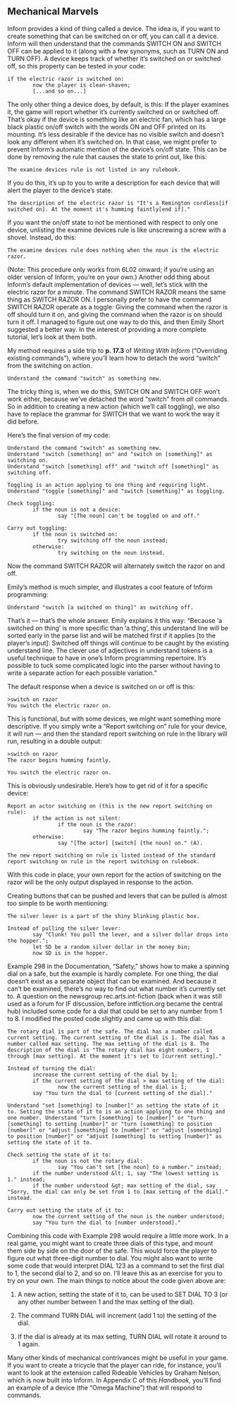 ## Mechanical Marvels

Inform provides a kind of thing called a device. The idea is, if you want to create something that can be switched on or off, you can call it a device. Inform will then understand that the commands SWITCH ON and SWITCH OFF can be applied to it (along with a few synonyms, such as TURN ON and TURN OFF). A device keeps track of whether it’s switched on or switched off, so this property can be tested in your code:

```inform7
if the electric razor is switched on:
        now the player is clean-shaven;
        [...and so on...]
```

The only other thing a device does, by default, is this: If the player examines it, the game will report whether it’s currently switched on or switched off. That’s okay if the device is something like an electric fan, which has a large black plastic on/off switch with the words ON and OFF printed on its mounting. It’s less desirable if the device has no visible switch and doesn’t look any different when it’s switched on. In that case, we might prefer to prevent Inform’s automatic mention of the device’s on/off state. This can be done by removing the rule that causes the state to print out, like this:

```inform7
The examine devices rule is not listed in any rulebook.
```

If you do this, it’s up to you to write a description for each device that will alert the player to the device’s state:

```inform7
The description of the electric razor is "It's a Remington cordless[if switched on]. At the moment it's humming faintly[end if]."
```

If you want the on/off state to not be mentioned with respect to only one device, unlisting the examine devices rule is like unscrewing a screw with a shovel. Instead, do this:

```inform7
The examine devices rule does nothing when the noun is the electric razor.
```

(Note: This procedure only works from 6L02 onward; if you’re using an older version of Inform, you’re on your own.) Another odd thing about Inform’s default implementation of devices — well, let’s stick with the electric razor for a minute. The command SWITCH RAZOR means the same thing as SWITCH RAZOR ON. I personally prefer to have the command SWITCH RAZOR operate as a toggle: Giving the command when the razor is off should turn it on, and giving the command when the razor is on should turn it off. I managed to figure out one way to do this, and then Emily Short suggested a better way. In the interest of providing a more complete tutorial, let’s look at them both.

My method requires a side trip to **p. 17.3** of _Writing With Inform_ (“Overriding existing commands”), where you’ll learn how to detach the word “switch” from the switching on action.

```inform7
Understand the command "switch" as something new.
```

The tricky thing is, when we do this, SWITCH ON and SWITCH OFF won’t work either, because we’ve detached the word “switch” from _all_ commands. So in addition to creating a new action (which we’ll call toggling), we also have to replace the grammar for SWITCH that we want to work the way it did before.

Here’s the final version of my code:

```inform7
Understand the command "switch" as something new.
Understand "switch [something] on" and "switch on [something]" as switching on.
Understand "switch [something] off" and "switch off [something]" as switching off.

Toggling is an action applying to one thing and requiring light. Understand "toggle [something]" and "switch [something]" as toggling.

Check toggling:
        if the noun is not a device:
                say "[The noun] can't be toggled on and off."

Carry out toggling:
        if the noun is switched on:
                try switching off the noun instead;
        otherwise:
                try switching on the noun instead.
```

Now the command SWITCH RAZOR will alternately switch the razor on and off.

Emily’s method is much simpler, and illustrates a cool feature of Inform programming:

```inform7
Understand "switch [a switched on thing]" as switching off.
```

That’s it — that’s the whole answer. Emily explains it this way: “Because ‘a switched on thing’ is more specific than ‘a thing’, this understand line will be sorted early in the parse list and will be matched first if it applies [to the player’s input]. Switched off things will continue to be caught by the existing understand line. The clever use of adjectives in understand tokens is a useful technique to have in one’s Inform programming repertoire. It’s possible to tuck some complicated logic into the parser without having to write a separate action for each possible variation.”

The default response when a device is switched on or off is this:

```
>switch on razor
You switch the electric razor on.
```

This is functional, but with some devices, we might want something more descriptive. If you simply write a “Report switching on” rule for your device, it will run — and then the standard report switching on rule in the library will run, resulting in a double output:

```
>switch on razor
The razor begins humming faintly.

You switch the electric razor on.
```

This is obviously undesirable. Here’s how to get rid of it for a specific device:

```inform7
Report an actor switching on (this is the new report switching on rule):
        if the action is not silent:
                if the noun is the razor:
                        say "The razor begins humming faintly.";
        otherwise:
                say "[The actor] [switch] [the noun] on." (A).

The new report switching on rule is listed instead of the standard report switching on rule in the report switching on rulebook.
```

With this code in place, your own report for the action of switching on the razor will be the only output displayed in response to the action.

Creating buttons that can be pushed and levers that can be pulled is almost too simple to be worth mentioning:

```inform7
The silver lever is a part of the shiny blinking plastic box.

Instead of pulling the silver lever:
        say "Clunk! You pull the lever, and a silver dollar drops into the hopper.";
        let SD be a random silver dollar in the money bin;
        now SD is in the hopper.
```

Example 298 in the Documentation, “Safety,” shows how to make a spinning dial on a safe, but the example is hardly complete. For one thing, the dial doesn’t exist as a separate object that can be examined. And because it can’t be examined, there’s no way to find out what number it’s currently set to. A question on the newsgroup rec.arts.int-fiction (back when it was still used as a forum for IF discussion, before intfiction.org became the central hub) included some code for a dial that could be set to any number from 1 to 8. I modified the posted code slightly and came up with this dial:

```inform7
The rotary dial is part of the safe. The dial has a number called current setting. The current setting of the dial is 1. The dial has a number called max setting. The max setting of the dial is 8. The description of the dial is "The rotary dial has eight numbers, 1 through [max setting]. At the moment it's set to [current setting]."

Instead of turning the dial:
        increase the current setting of the dial by 1;
        if the current setting of the dial > max setting of the dial:
                now the current setting of the dial is 1;
        say "You turn the dial to [current setting of the dial]."

Understand "set [something] to [number]" as setting the state of it to. Setting the state of it to is an action applying to one thing and one number. Understand "turn [something] to [number]" or "turn [something] to setting [number]" or "turn [something] to position [number]" or "adjust [something] to [number]" or "adjust [something] to position [number]" or "adjust [something] to setting [number]" as setting the state of it to.

Check setting the state of it to:
        if the noun is not the rotary dial:
                say "You can't set [the noun] to a number." instead;
        if the number understood &lt; 1, say "The lowest setting is 1." instead;
        if the number understood &gt; max setting of the dial, say "Sorry, the dial can only be set from 1 to [max setting of the dial]." instead.

Carry out setting the state of it to:
        now the current setting of the noun is the number understood;
        say "You turn the dial to [number understood]."
```

Combining this code with Example 298 would require a little more work. In a real game, you might want to create three dials of this type, and mount them side by side on the door of the safe. This would force the player to figure out what three-digit number to dial. You might also want to write some code that would interpret DIAL 123 as a command to set the first dial to 1, the second dial to 2, and so on. I’ll leave this as an exercise for you to try on your own. The main things to notice about the code given above are:

1.  A new action, setting the state of it to, can be used to SET DIAL TO 3 (or any other number between 1 and the max setting of the dial).

2.  The command TURN DIAL will increment (add 1 to) the setting of the dial.

3.  If the dial is already at its max setting, TURN DIAL will rotate it around to 1 again.

Many other kinds of mechanical contrivances might be useful in your game. If you want to create a tricycle that the player can ride, for instance, you’ll want to look at the extension called Rideable Vehicles by Graham Nelson, which is now built into Inform. In Appendix C of this _Handbook,_ you’ll find an example of a device (the “Omega Machine”) that will respond to commands.
